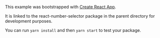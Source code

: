 This example was bootstrapped with [Create React App](https://github.com/facebook/create-react-app).

It is linked to the react-number-selector package in the parent directory for development purposes.

You can run `yarn install` and then `yarn start` to test your package.
